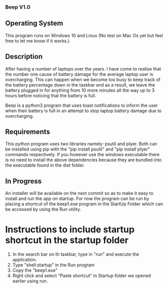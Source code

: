 ### Beep V1.0

## Operating System
This program runs on Windows 10 and Linux (No test on Mac Os yet but feel free to let me know if it works.)

## Description
After having a number of laptops over the years. I have come to realise that the number one cause of battery damage for the average laptop user is overcharging. This can happen when we become too busy to keep track of the battery percentage down in the taskbar and as a result, we leave the battery plugged in for anything from 10 more minutes all the way up to 3 hours before noticing that the battery is full.

Beep is a python3 program that uses toast notifications to inform the user when their battery is full in an attempt to stop laptop battery damage due to overcharging. 

## Requirements
This python program uses two libraries namely: psutil and plyer. Both can be installed using pip with the "pip install psutil" and "pip install plyer" commands respectively. If you however use the windows executable there is no need to install the above dependencies because they are bundled into the executable found in the dist folder.

## In Progress
An installer will be available on the next commit so as to make it easy to install and run the app on startup. For now the program can be run by placing a shortcut of the beep1.exe program in the StartUp Folder which can be accessed by using the Run utility.

# Instructions to include startup shortcut in the startup folder
1. In the search bar on th taskbar, type in "run" and execute the application.
2. Type "shell:startup" in the Run program
3. Copy the "beep1.exe"
4. Right click and select "Paste shortcut" in Startup folder we opened earlier using run.